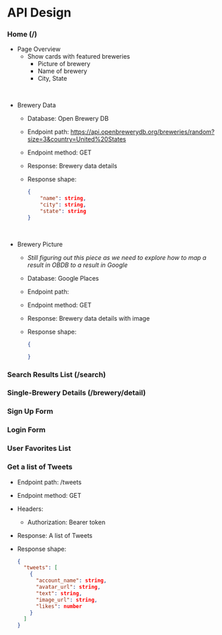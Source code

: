 # API Design

### Home (/)
* Page Overview
    * Show cards with featured breweries
        * Picture of brewery
        * Name of brewery
        * City, State
<br>

* Brewery Data
    * Database: Open Brewery DB
    * Endpoint path: https://api.openbrewerydb.org/breweries/random?size=3&country=United%20States
    * Endpoint method: GET
    * Response: Brewery data details

    * Response shape:
        ```json
        {
            "name": string,
            "city": string,
            "state": string
        }
        ```
<br>

* Brewery Picture
    * _Still figuring out this piece as we need to explore how to map a result in OBDB to a result in Google_
    * Database: Google Places
    * Endpoint path:
    * Endpoint method: GET
    * Response: Brewery data details with image

    * Response shape:
        ```json
        {

        }
        ```


### Search Results List (/search)

### Single-Brewery Details (/brewery/detail)

### Sign Up Form

### Login Form

### User Favorites List







### Get a list of Tweets

* Endpoint path: /tweets
* Endpoint method: GET

* Headers:
  * Authorization: Bearer token

* Response: A list of Tweets
* Response shape:
    ```json
    {
      "tweets": [
        {
          "account_name": string,
          "avatar_url": string,
          "text": string,
          "image_url": string,
          "likes": number
        }
      ]
    }
    ```
